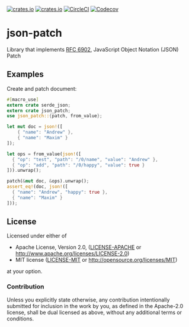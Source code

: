 [![crates.io](https://img.shields.io/crates/v/json-patch.svg)](https://crates.io/crates/json-patch)
[![crates.io](https://img.shields.io/crates/d/json-patch.svg)](https://crates.io/crates/json-patch)
[![CircleCI](https://img.shields.io/circleci/project/github/idubrov/json-patch.svg)](https://circleci.com/gh/idubrov/json-patch)
[![Codecov](https://img.shields.io/codecov/c/github/idubrov/json-patch.svg)](https://codecov.io/gh/idubrov/json-patch)

# json-patch

Library that implements [RFC 6902](https://tools.ietf.org/html/rfc6902), JavaScript Object Notation (JSON) Patch
## Examples
Create and patch document:

```rust
#[macro_use]
extern crate serde_json;
extern crate json_patch;
use json_patch::{patch, from_value};

let mut doc = json!([
    { "name": "Andrew" },
    { "name": "Maxim" }
]);

let ops = from_value(json!([
  { "op": "test", "path": "/0/name", "value": "Andrew" },
  { "op": "add", "path": "/0/happy", "value": true }
])).unwrap();

patch(&mut doc, &ops).unwrap();
assert_eq!(doc, json!([
  { "name": "Andrew", "happy": true },
  { "name": "Maxim" }
]));

```

## License

Licensed under either of

 * Apache License, Version 2.0, ([LICENSE-APACHE](LICENSE-APACHE) or http://www.apache.org/licenses/LICENSE-2.0)
 * MIT license ([LICENSE-MIT](LICENSE-MIT) or http://opensource.org/licenses/MIT)

at your option.

### Contribution

Unless you explicitly state otherwise, any contribution intentionally submitted
for inclusion in the work by you, as defined in the Apache-2.0 license, shall be dual licensed as above, without any
additional terms or conditions.
